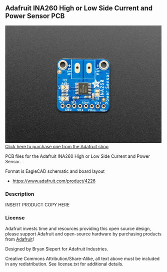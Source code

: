 ## Adafruit INA260 High or Low Side Current and Power Sensor PCB

<a href="http://www.adafruit.com/products/4226"><img src="assets/4226.jpg?raw=true" width="500px"><br/>
Click here to purchase one from the Adafruit shop</a>

PCB files for the Adafruit INA260 High or Low Side Current and Power Sensor. 

Format is EagleCAD schematic and board layout
* https://www.adafruit.com/product/4226

### Description

INSERT PRODUCT COPY HERE

### License

Adafruit invests time and resources providing this open source design, please support Adafruit and open-source hardware by purchasing products from [Adafruit](https://www.adafruit.com)!

Designed by Bryan Siepert for Adafruit Industries.

Creative Commons Attribution/Share-Alike, all text above must be included in any redistribution. 
See license.txt for additional details.
